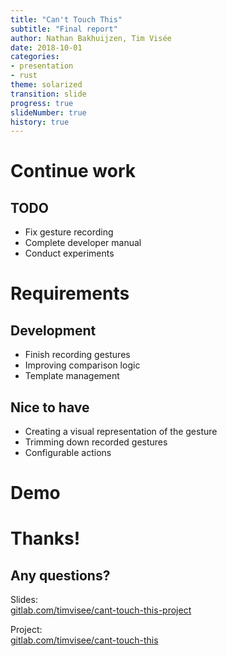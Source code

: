 ```yaml
---
title: "Can't Touch This"
subtitle: "Final report"
author: Nathan Bakhuijzen, Tim Visée
date: 2018-10-01
categories:
- presentation
- rust
theme: solarized
transition: slide
progress: true
slideNumber: true
history: true
---
```


# Continue work

## TODO
* Fix gesture recording
* Complete developer manual
* Conduct experiments





# Requirements

## Development
* Finish recording gestures
* Improving comparison logic
* Template management

## Nice to have
* Creating a visual representation of the gesture
* Trimming down recorded gestures
* Configurable actions





# Demo

# Thanks!

## Any questions?

Slides:  
[gitlab.com/timvisee/cant-touch-this-project](https://gitlab.com/timvisee/cant-touch-this-project)

Project:  
[gitlab.com/timvisee/cant-touch-this](https://gitlab.com/timvisee/cant-touch-this)
